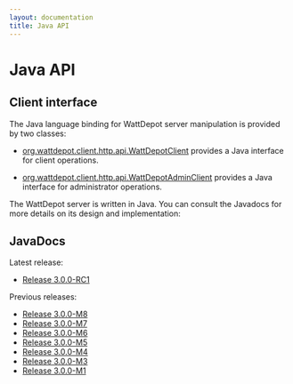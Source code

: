 ```yaml
---
layout: documentation
title: Java API
---
```

# Java API

## Client interface

The Java language binding for WattDepot server manipulation is provided by two classes:

  * [org.wattdepot.client.http.api.WattDepotClient](http://wattdepot.github.io/wattdepot/javadoc/3.0.0-M7/org/wattdepot/client/http/api/WattDepotClient.html) provides a Java interface for client operations.

  * [org.wattdepot.client.http.api.WattDepotAdminClient](http://wattdepot.github.io/wattdepot/javadoc/3.0.0-M7/org/wattdepot/client/http/api/WattDepotAdminClient.html) provides a Java interface for administrator operations.

The WattDepot server is written in Java. You can consult the Javadocs for more details on its design and implementation:

## JavaDocs

Latest release:

* [Release 3.0.0-RC1](http://wattdepot.github.io/wattdepot/javadoc/latest/)

Previous releases:

* [Release 3.0.0-M8](http://wattdepot.github.io/wattdepot/javadoc/3.0.0-M8/)
* [Release 3.0.0-M7](http://wattdepot.github.io/wattdepot/javadoc/3.0.0-M7/)
* [Release 3.0.0-M6](http://wattdepot.github.io/wattdepot/javadoc/3.0.0-M6/)
* [Release 3.0.0-M5](http://wattdepot.github.io/wattdepot/javadoc/3.0.0-M5/)
* [Release 3.0.0-M4](http://wattdepot.github.io/wattdepot/javadoc/3.0.0-M4/)
* [Release 3.0.0-M3](http://wattdepot.github.io/wattdepot/javadoc/3.0.0-M3/)
* [Release 3.0.0-M1](http://wattdepot.github.io/wattdepot/javadoc/3.0.0-M1/)

